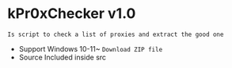 # kPr0xChecker v1.0

```Is script to check a list of proxies and extract the good one```

- Support Windows 10-11~ ``` Download ZIP file ```
- Source Included inside src 


